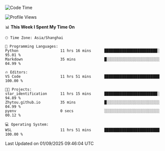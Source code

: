 <!--START_SECTION:waka-->
![Code Time](http://img.shields.io/badge/Code%20Time-3%2C096%20hrs%2029%20mins-blue)

![Profile Views](http://img.shields.io/badge/Profile%20Views-0-blue)

📊 **This Week I Spent My Time On** 

```text
🕑︎ Time Zone: Asia/Shanghai

💬 Programming Languages: 
Python                   11 hrs 16 mins      ████████████████████████░   95.01 % 
Markdown                 35 mins             █░░░░░░░░░░░░░░░░░░░░░░░░   04.99 % 

🔥 Editors: 
VS Code                  11 hrs 51 mins      █████████████████████████   100.00 % 

🐱‍💻 Projects: 
star_identification      11 hrs 15 mins      ████████████████████████░   94.89 % 
Zhytou.github.io         35 mins             █░░░░░░░░░░░░░░░░░░░░░░░░   04.99 % 
pyenv                    0 secs              ░░░░░░░░░░░░░░░░░░░░░░░░░   00.12 % 

💻 Operating System: 
WSL                      11 hrs 51 mins      █████████████████████████   100.00 % 
```


 Last Updated on 01/09/2025 09:46:04 UTC
<!--END_SECTION:waka-->